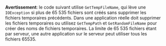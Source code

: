 **Avertissement**: le code suivant utilise `GetTempFileName`, qui lève une `IOException` si plus de 65 535 fichiers sont créés sans supprimer les fichiers temporaires précédents. Dans une application réelle doit supprimer les fichiers temporaires ou utilisez `GetTempPath` et `GetRandomFileName` pour créer des noms de fichiers temporaires. La limite de 65 535 fichiers étant par serveur, une autre application sur le serveur peut utiliser tous les fichiers 65535. 